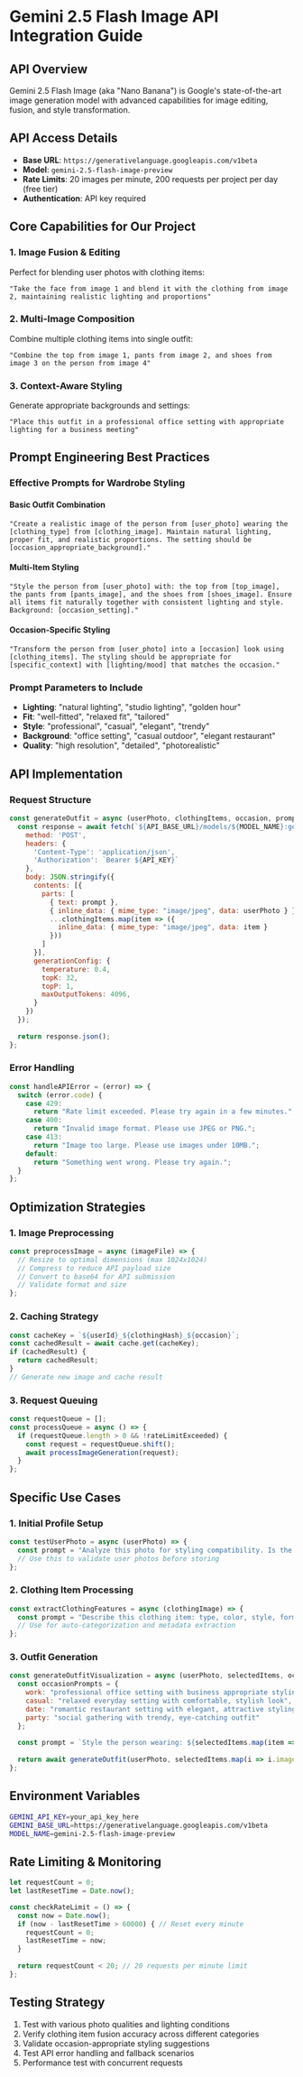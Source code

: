 # Gemini 2.5 Flash Image API Integration Guide

## API Overview
Gemini 2.5 Flash Image (aka "Nano Banana") is Google's state-of-the-art image generation model with advanced capabilities for image editing, fusion, and style transformation.

## API Access Details
- **Base URL**: `https://generativelanguage.googleapis.com/v1beta`
- **Model**: `gemini-2.5-flash-image-preview`
- **Rate Limits**: 20 images per minute, 200 requests per project per day (free tier)
- **Authentication**: API key required

## Core Capabilities for Our Project

### 1. Image Fusion & Editing
Perfect for blending user photos with clothing items:
```
"Take the face from image 1 and blend it with the clothing from image 2, maintaining realistic lighting and proportions"
```

### 2. Multi-Image Composition
Combine multiple clothing items into single outfit:
```
"Combine the top from image 1, pants from image 2, and shoes from image 3 on the person from image 4"
```

### 3. Context-Aware Styling
Generate appropriate backgrounds and settings:
```
"Place this outfit in a professional office setting with appropriate lighting for a business meeting"
```

## Prompt Engineering Best Practices

### Effective Prompts for Wardrobe Styling

#### Basic Outfit Combination
```
"Create a realistic image of the person from [user_photo] wearing the [clothing_type] from [clothing_image]. Maintain natural lighting, proper fit, and realistic proportions. The setting should be [occasion_appropriate_background]."
```

#### Multi-Item Styling
```
"Style the person from [user_photo] with: the top from [top_image], the pants from [pants_image], and the shoes from [shoes_image]. Ensure all items fit naturally together with consistent lighting and style. Background: [occasion_setting]."
```

#### Occasion-Specific Styling
```
"Transform the person from [user_photo] into a [occasion] look using [clothing_items]. The styling should be appropriate for [specific_context] with [lighting/mood] that matches the occasion."
```

### Prompt Parameters to Include
- **Lighting**: "natural lighting", "studio lighting", "golden hour"
- **Fit**: "well-fitted", "relaxed fit", "tailored"
- **Style**: "professional", "casual", "elegant", "trendy"
- **Background**: "office setting", "casual outdoor", "elegant restaurant"
- **Quality**: "high resolution", "detailed", "photorealistic"

## API Implementation

### Request Structure
```javascript
const generateOutfit = async (userPhoto, clothingItems, occasion, prompt) => {
  const response = await fetch(`${API_BASE_URL}/models/${MODEL_NAME}:generateContent`, {
    method: 'POST',
    headers: {
      'Content-Type': 'application/json',
      'Authorization': `Bearer ${API_KEY}`
    },
    body: JSON.stringify({
      contents: [{
        parts: [
          { text: prompt },
          { inline_data: { mime_type: "image/jpeg", data: userPhoto } },
          ...clothingItems.map(item => ({
            inline_data: { mime_type: "image/jpeg", data: item }
          }))
        ]
      }],
      generationConfig: {
        temperature: 0.4,
        topK: 32,
        topP: 1,
        maxOutputTokens: 4096,
      }
    })
  });
  
  return response.json();
};
```

### Error Handling
```javascript
const handleAPIError = (error) => {
  switch (error.code) {
    case 429:
      return "Rate limit exceeded. Please try again in a few minutes.";
    case 400:
      return "Invalid image format. Please use JPEG or PNG.";
    case 413:
      return "Image too large. Please use images under 10MB.";
    default:
      return "Something went wrong. Please try again.";
  }
};
```

## Optimization Strategies

### 1. Image Preprocessing
```javascript
const preprocessImage = async (imageFile) => {
  // Resize to optimal dimensions (max 1024x1024)
  // Compress to reduce API payload size
  // Convert to base64 for API submission
  // Validate format and size
};
```

### 2. Caching Strategy
```javascript
const cacheKey = `${userId}_${clothingHash}_${occasion}`;
const cachedResult = await cache.get(cacheKey);
if (cachedResult) {
  return cachedResult;
}
// Generate new image and cache result
```

### 3. Request Queuing
```javascript
const requestQueue = [];
const processQueue = async () => {
  if (requestQueue.length > 0 && !rateLimitExceeded) {
    const request = requestQueue.shift();
    await processImageGeneration(request);
  }
};
```

## Specific Use Cases

### 1. Initial Profile Setup
```javascript
const testUserPhoto = async (userPhoto) => {
  const prompt = "Analyze this photo for styling compatibility. Is the lighting good? Is the person clearly visible? Suggest any improvements needed for outfit visualization.";
  // Use this to validate user photos before storing
};
```

### 2. Clothing Item Processing
```javascript
const extractClothingFeatures = async (clothingImage) => {
  const prompt = "Describe this clothing item: type, color, style, formality level, and season appropriateness.";
  // Use for auto-categorization and metadata extraction
};
```

### 3. Outfit Generation
```javascript
const generateOutfitVisualization = async (userPhoto, selectedItems, occasion) => {
  const occasionPrompts = {
    work: "professional office setting with business appropriate styling",
    casual: "relaxed everyday setting with comfortable, stylish look",
    date: "romantic restaurant setting with elegant, attractive styling",
    party: "social gathering with trendy, eye-catching outfit"
  };
  
  const prompt = `Style the person wearing: ${selectedItems.map(item => item.description).join(', ')}. Setting: ${occasionPrompts[occasion]}. Ensure realistic fit and lighting.`;
  
  return await generateOutfit(userPhoto, selectedItems.map(i => i.image), occasion, prompt);
};
```

## Environment Variables
```bash
GEMINI_API_KEY=your_api_key_here
GEMINI_BASE_URL=https://generativelanguage.googleapis.com/v1beta
MODEL_NAME=gemini-2.5-flash-image-preview
```

## Rate Limiting & Monitoring
```javascript
let requestCount = 0;
let lastResetTime = Date.now();

const checkRateLimit = () => {
  const now = Date.now();
  if (now - lastResetTime > 60000) { // Reset every minute
    requestCount = 0;
    lastResetTime = now;
  }
  
  return requestCount < 20; // 20 requests per minute limit
};
```

## Testing Strategy
1. Test with various photo qualities and lighting conditions
2. Verify clothing item fusion accuracy across different categories
3. Validate occasion-appropriate styling suggestions
4. Test API error handling and fallback scenarios
5. Performance test with concurrent requests